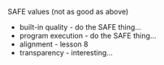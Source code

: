 SAFE values (not as good as above)
* built-in quality - do the SAFE thing...
* program execution - do the SAFE thing...
* alignment - lesson 8
* transparency - interesting...
